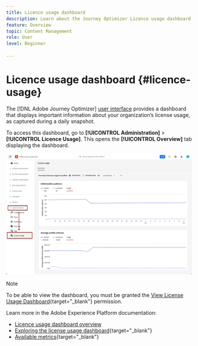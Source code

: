 ```yaml
---
title: Licence usage dashboard
description: Learn about the Journey Optimizer Licence usage dashboard
feature: Overview
topic: Content Management
role: User
level: Beginner

---
```

# Licence usage dashboard {#licence-usage}

The [!DNL Adobe Journey Optimizer] [user interface](user-interface.md) provides a dashboard that displays important information about your organization’s license usage, as captured during a daily snapshot.

To access this dashboard, go to **[!UICONTROL Administration]** > **[!UICONTROL Licence Usage]**. This opens the **[!UICONTROL Overview]** tab displaying the dashboard.

![](assets/licence-usage-dashboard.png)

>[!NOTE]
>
>To be able to view the dashboard, you must be granted the [View License Usage Dashboard](https://experienceleague.adobe.com/docs/experience-platform/dashboards/permissions.html?lang=en#available-permissions){target="_blank"} permission.

Learn more in the Adobe Experience Platform documentation:

* [Licence usage dashboard overview](https://experienceleague.adobe.com/docs/experience-platform/dashboards/guides/license-usage.html)
* [Exploring the license usage dashboard](https://experienceleague.adobe.com/docs/experience-platform/dashboards/guides/license-usage.html#exploring-the-license-usage-dashboard){target="_blank"}
* [Available metrics](https://experienceleague.adobe.com/docs/experience-platform/dashboards/guides/license-usage.html#available-metrics){target="_blank"}
